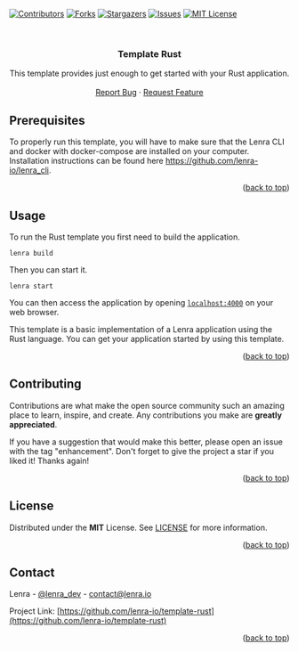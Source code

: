 <div id="top"></div>
<!--
*** This README was created with https://github.com/othneildrew/Best-README-Template
-->



<!-- PROJECT SHIELDS -->
[![Contributors][contributors-shield]][contributors-url]
[![Forks][forks-shield]][forks-url]
[![Stargazers][stars-shield]][stars-url]
[![Issues][issues-shield]][issues-url]
[![MIT License][license-shield]][license-url]



<!-- PROJECT LOGO -->
<br />
<div align="center">

<h3 align="center">Template Rust</h3>

  <p align="center">
    This template provides just enough to get started with your Rust application.
    <br />
    <br />
    <a href="https://github.com/lenra-io/template-rust/issues">Report Bug</a>
    ·
    <a href="https://github.com/lenra-io/template-rust/issues">Request Feature</a>
  </p>
</div>




<!-- GETTING STARTED -->

## Prerequisites

To properly run this template, you will have to make sure that the Lenra CLI and docker with docker-compose are installed on your computer.
Installation instructions can be found here https://github.com/lenra-io/lenra_cli.

<p align="right">(<a href="#top">back to top</a>)</p>


<!-- USAGE EXAMPLES -->
## Usage

To run the Rust template you first need to build the application.
```console
lenra build
```

Then you can start it.
```console
lenra start
```

You can then access the application by opening [`localhost:4000`](http://localhost:4000) on your web browser. 

This template is a basic implementation of a Lenra application using the Rust language. You can get your application started by using this template.

<p align="right">(<a href="#top">back to top</a>)</p>


<!-- CONTRIBUTING -->
## Contributing

Contributions are what make the open source community such an amazing place to learn, inspire, and create. Any contributions you make are **greatly appreciated**.

If you have a suggestion that would make this better, please open an issue with the tag "enhancement".
Don't forget to give the project a star if you liked it! Thanks again!

<p align="right">(<a href="#top">back to top</a>)</p>



<!-- LICENSE -->
## License

Distributed under the **MIT** License. See [LICENSE](./LICENSE) for more information.

<p align="right">(<a href="#top">back to top</a>)</p>



<!-- CONTACT -->
## Contact

Lenra - [@lenra_dev](https://twitter.com/lenra_dev) - contact@lenra.io

Project Link: [https://github.com/lenra-io/template-rust](https://github.com/lenra-io/template-rust)

<p align="right">(<a href="#top">back to top</a>)</p>


<!-- MARKDOWN LINKS & IMAGES -->
<!-- https://www.markdownguide.org/basic-syntax/#reference-style-links -->
[contributors-shield]: https://img.shields.io/github/contributors/lenra-io/template-rust.svg?style=for-the-badge
[contributors-url]: https://github.com/lenra-io/template-rust/graphs/contributors
[forks-shield]: https://img.shields.io/github/forks/lenra-io/template-rust.svg?style=for-the-badge
[forks-url]: https://github.com/lenra-io/template-rust/network/members
[stars-shield]: https://img.shields.io/github/stars/lenra-io/template-rust.svg?style=for-the-badge
[stars-url]: https://github.com/lenra-io/template-rust/stargazers
[issues-shield]: https://img.shields.io/github/issues/lenra-io/template-rust.svg?style=for-the-badge
[issues-url]: https://github.com/lenra-io/template-rust/issues
[license-shield]: https://img.shields.io/github/license/lenra-io/template-rust.svg?style=for-the-badge
[license-url]: https://github.com/lenra-io/template-rust/blob/master/LICENSE
